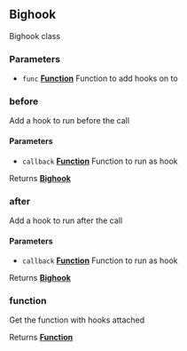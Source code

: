 <!-- Generated by documentation.js. Update this documentation by updating the source code. -->

## Bighook

Bighook class

### Parameters

-   `func` **[Function][1]** Function to add hooks on to

### before

Add a hook to run before the call

#### Parameters

-   `callback` **[Function][1]** Function to run as hook

Returns **[Bighook][2]** 

### after

Add a hook to run after the call

#### Parameters

-   `callback` **[Function][1]** Function to run as hook

Returns **[Bighook][2]** 

### function

Get the function with hooks attached

Returns **[Function][1]** 

[1]: https://developer.mozilla.org/docs/Web/JavaScript/Reference/Statements/function

[2]: #bighook
